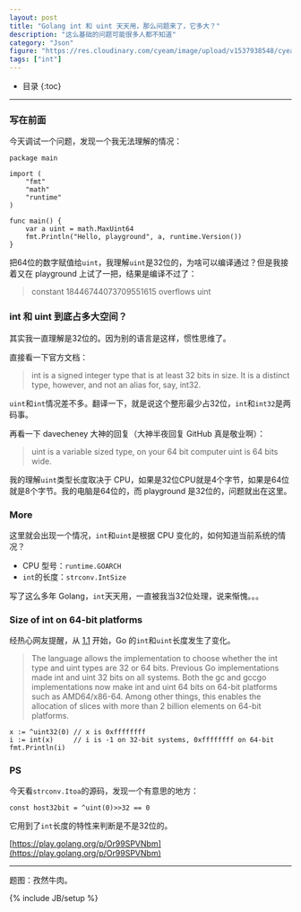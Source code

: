 ```yaml
---
layout: post
title: "Golang int 和 uint 天天用，那么问题来了，它多大？"
description: "这么基础的问题可能很多人都不知道"
category: "Json"
figure: "https://res.cloudinary.com/cyeam/image/upload/v1537938548/cyeam/E9lK3HAC6g.jpg"
tags: ["int"]
---
```


* 目录
{:toc}
---

### 写在前面

今天调试一个问题，发现一个我无法理解的情况：

	package main
	
	import (
		"fmt"
		"math"
		"runtime"
	)
	
	func main() {
		var a uint = math.MaxUint64
		fmt.Println("Hello, playground", a, runtime.Version())
	}

把64位的数字赋值给`uint`，我理解`uint`是32位的，为啥可以编译通过？但是我接着又在 playground 上试了一把，结果是编译不过了：

> constant 18446744073709551615 overflows uint

### int 和 uint 到底占多大空间？

其实我一直理解是32位的。因为别的语言是这样，惯性思维了。

<ins class="adsbygoogle"
     style="display:block; text-align:center;"
     data-ad-layout="in-article"
     data-ad-format="fluid"
     data-ad-client="ca-pub-1651120361108148"
     data-ad-slot="4918476613"></ins>
<script>
     (adsbygoogle = window.adsbygoogle || []).push({});
</script>

直接看一下官方文档：

> int is a signed integer type that is at least 32 bits in size. It is a distinct type, however, and not an alias for, say, int32.

`uint`和`int`情况差不多。翻译一下，就是说这个整形最少占32位，`int`和`int32`是两码事。

再看一下 davecheney 大神的回复（大神半夜回复 GitHub 真是敬业啊）：

> uint is a variable sized type, on your 64 bit computer uint is 64 bits wide.

我的理解`uint`类型长度取决于 CPU，如果是32位CPU就是4个字节，如果是64位就是8个字节。我的电脑是64位的，而 playground 是32位的，问题就出在这里。

### More

这里就会出现一个情况，`int`和`uint`是根据 CPU 变化的，如何知道当前系统的情况？

+ CPU 型号：`runtime.GOARCH`
+ `int`的长度：`strconv.IntSize`

写了这么多年 Golang，`int`天天用，一直被我当32位处理，说来惭愧。。。

### Size of int on 64-bit platforms

经热心网友提醒，从 [1.1](https://golang.org/doc/go1.1#int) 开始，Go 的`int`和`uint`长度发生了变化。

> The language allows the implementation to choose whether the int type and uint types are 32 or 64 bits. Previous Go implementations made int and uint 32 bits on all systems. Both the gc and gccgo implementations now make int and uint 64 bits on 64-bit platforms such as AMD64/x86-64. Among other things, this enables the allocation of slices with more than 2 billion elements on 64-bit platforms.

	x := ^uint32(0) // x is 0xffffffff
	i := int(x)     // i is -1 on 32-bit systems, 0xffffffff on 64-bit
	fmt.Println(i)



### PS

今天看`strconv.Itoa`的源码，发现一个有意思的地方：

	const host32bit = ^uint(0)>>32 == 0

它用到了`int`长度的特性来判断是不是32位的。

[https://play.golang.org/p/Or99SPVNbm](https://play.golang.org/p/Or99SPVNbm)

---

题图：孜然牛肉。

{% include JB/setup %}